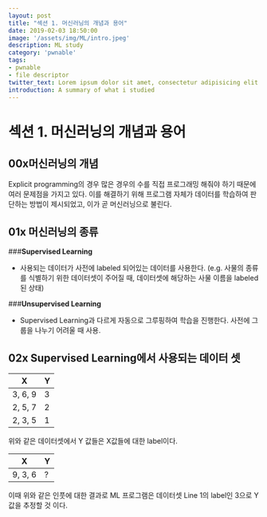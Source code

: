 ```yaml
---
layout: post
title: "섹션 1. 머신러닝의 개념과 용어"
date: 2019-02-03 18:50:00
image: '/assets/img/ML/intro.jpeg'
description: ML study
category: 'pwnable'
tags:
- pwnable
- file descriptor
twitter_text: Lorem ipsum dolor sit amet, consectetur adipisicing elit.
introduction: A summary of what i studied
---
```

# 섹션 1. 머신러닝의 개념과 용어

## 00x머신러닝의 개념

Explicit programming의 경우 많은 경우의 수를 직접 프로그래밍 해줘야 하기 때문에 여러 문제점을 가지고 있다. 이를 해결하기 위해 프로그램 자체가 데이터를 학습하여 판단하는 방법이 제시되었고, 이가 곧 머신러닝으로 불린다.

## 01x 머신러닝의 종류

###**Supervised Learning**
 - 사용되는 데이터가 사전에 labeled 되어있는 데이터를 사용한다. (e.g. 사물의 종류를 식별하기 위한 데이터셋이 주어질 때, 데이터셋에 해당하는 사물 이름을 labeled된 상태)

###**Unsupervised Learning**
 - Supervised Learning과 다르게 자동으로 그루핑하여 학습을 진행한다. 사전에 그룹을 나누기 어려울 때 사용.

## 02x Supervised Learning에서 사용되는 데이터 셋

 X | Y
 ---- | ----
 3, 6, 9 | 3
 2, 5, 7 | 2 
 2, 3, 5 | 1

 위와 같은 데이터셋에서 Y 값들은 X값들에 대한 label이다.

  X | Y
 ---- | ----
 9, 3, 6 | ?

이때 위와 같은 인풋에 대한 결과로 ML 프로그램은 데이터셋 Line 1의 label인 3으로 Y값을 추정할 것 이다.